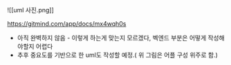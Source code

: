 ![[uml 사진.png]]

https://gitmind.com/app/docs/mx4wqh0s

+  아직 완벽하지 않음 - 이렇게 하는게 맞는지 모르겠다, 벡엔드 부분은 어떻게 작성해야할지 어렵다
+ 추후 중요도를 기반으로 한 uml도 작성할 예정.( 위 그림은 어플 구성 위주로 함.)